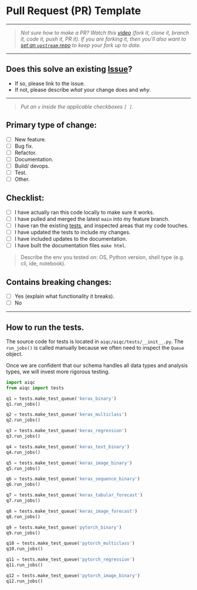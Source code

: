 # Pull Request (PR) Template

---

> *Not sure how to make a PR? Watch this [video](https://www.youtube.com/watch?v=rgbCcBNZcdQ) (fork it, clone it, branch it, code it, push it, PR it). If you are forking it, then you'll also want to [set an `upstream` repo](https://www.atlassian.com/git/tutorials/git-forks-and-upstreams ) to keep your fork up to date.*

---

## Does this solve an existing [Issue](https://github.com/aiqc/aiqc/issues)? 
- If so, please link to the issue.
- If not, please describe *what* your change does and *why*.

---

> *Put an `x` inside the applicable checkboxes `[ ]`.*

## Primary type of change:
- [ ] New feature.
- [ ] Bug fix.
- [ ] Refactor.
- [ ] Documentation.
- [ ] Build/ devops.
- [ ] Test.
- [ ] Other.

## Checklist:
- [ ] I have actually ran this code locally to make sure it works.
- [ ] I have pulled and merged the latest `main` into my feature branch.
- [ ] I have ran the existing [tests](https://github.com/aiqc/aiqc/new/main/.github#how-to-run-tests), and inspected areas that my code touches.
- [ ] I have updated the tests to include my changes.
- [ ] I have included updates to the documentation.
- [ ] I have built the documentation files `make html`.

> Describe the env you tested on: OS, Python version, shell type (e.g. cli, ide, notebook).

## Contains breaking changes:
- [ ] Yes (explain what functionality it breaks).
- [ ] No

---

## How to run the tests.
The source code for tests is located in `aiqc/aiqc/tests/__init__.py`. The `run_jobs()` is called manually because we often need to inspect the `Queue` object.

Once we are confident that our schema handles all data types and analysis types, we will invest more rigorous testing.
```python
import aiqc
from aiqc import tests

q1 = tests.make_test_queue('keras_binary')
q1.run_jobs()

q2 = tests.make_test_queue('keras_multiclass')
q2.run_jobs()

q3 = tests.make_test_queue('keras_regression')
q3.run_jobs()

q4 = tests.make_test_queue('keras_text_binary')
q4.run_jobs()

q5 = tests.make_test_queue('keras_image_binary')
q5.run_jobs()

q6 = tests.make_test_queue('keras_sequence_binary')
q6.run_jobs()

q7 = tests.make_test_queue('keras_tabular_forecast')
q7.run_jobs()

q8 = tests.make_test_queue('keras_image_forecast')
q8.run_jobs()

q9 = tests.make_test_queue('pytorch_binary')
q9.run_jobs()

q10 = tests.make_test_queue('pytorch_multiclass')
q10.run_jobs()

q11 = tests.make_test_queue('pytorch_regression')
q11.run_jobs()

q12 = tests.make_test_queue('pytorch_image_binary')
q12.run_jobs()
```
